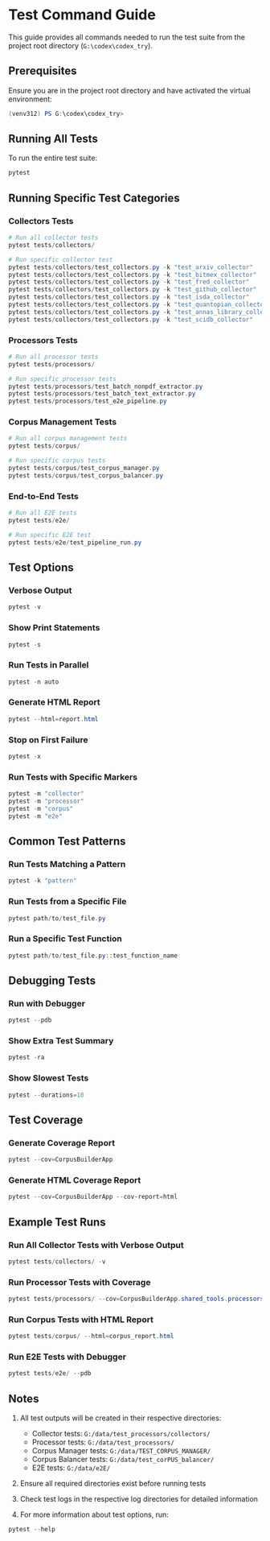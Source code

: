 # Test Command Guide

This guide provides all commands needed to run the test suite from the project root directory (`G:\codex\codex_try`).

## Prerequisites

Ensure you are in the project root directory and have activated the virtual environment:
```powershell
(venv312) PS G:\codex\codex_try>
```

## Running All Tests

To run the entire test suite:
```powershell
pytest
```

## Running Specific Test Categories

### Collectors Tests
```powershell
# Run all collector tests
pytest tests/collectors/

# Run specific collector test
pytest tests/collectors/test_collectors.py -k "test_arxiv_collector"
pytest tests/collectors/test_collectors.py -k "test_bitmex_collector"
pytest tests/collectors/test_collectors.py -k "test_fred_collector"
pytest tests/collectors/test_collectors.py -k "test_github_collector"
pytest tests/collectors/test_collectors.py -k "test_isda_collector"
pytest tests/collectors/test_collectors.py -k "test_quantopian_collector"
pytest tests/collectors/test_collectors.py -k "test_annas_library_collector"
pytest tests/collectors/test_collectors.py -k "test_scidb_collector"
```

### Processors Tests
```powershell
# Run all processor tests
pytest tests/processors/

# Run specific processor tests
pytest tests/processors/test_batch_nonpdf_extractor.py
pytest tests/processors/test_batch_text_extractor.py
pytest tests/processors/test_e2e_pipeline.py
```

### Corpus Management Tests
```powershell
# Run all corpus management tests
pytest tests/corpus/

# Run specific corpus tests
pytest tests/corpus/test_corpus_manager.py
pytest tests/corpus/test_corpus_balancer.py
```

### End-to-End Tests
```powershell
# Run all E2E tests
pytest tests/e2e/

# Run specific E2E test
pytest tests/e2e/test_pipeline_run.py
```

## Test Options

### Verbose Output
```powershell
pytest -v
```

### Show Print Statements
```powershell
pytest -s
```

### Run Tests in Parallel
```powershell
pytest -n auto
```

### Generate HTML Report
```powershell
pytest --html=report.html
```

### Stop on First Failure
```powershell
pytest -x
```

### Run Tests with Specific Markers
```powershell
pytest -m "collector"
pytest -m "processor"
pytest -m "corpus"
pytest -m "e2e"
```

## Common Test Patterns

### Run Tests Matching a Pattern
```powershell
pytest -k "pattern"
```

### Run Tests from a Specific File
```powershell
pytest path/to/test_file.py
```

### Run a Specific Test Function
```powershell
pytest path/to/test_file.py::test_function_name
```

## Debugging Tests

### Run with Debugger
```powershell
pytest --pdb
```

### Show Extra Test Summary
```powershell
pytest -ra
```

### Show Slowest Tests
```powershell
pytest --durations=10
```

## Test Coverage

### Generate Coverage Report
```powershell
pytest --cov=CorpusBuilderApp
```

### Generate HTML Coverage Report
```powershell
pytest --cov=CorpusBuilderApp --cov-report=html
```

## Example Test Runs

### Run All Collector Tests with Verbose Output
```powershell
pytest tests/collectors/ -v
```

### Run Processor Tests with Coverage
```powershell
pytest tests/processors/ --cov=CorpusBuilderApp.shared_tools.processors
```

### Run Corpus Tests with HTML Report
```powershell
pytest tests/corpus/ --html=corpus_report.html
```

### Run E2E Tests with Debugger
```powershell
pytest tests/e2e/ --pdb
```

## Notes

1. All test outputs will be created in their respective directories:
   - Collector tests: `G:/data/test_processors/collectors/`
   - Processor tests: `G:/data/test_processors/`
   - Corpus Manager tests: `G:/data/TEST_CORPUS_MANAGER/`
   - Corpus Balancer tests: `G:/data/test_corPUS_balancer/`
   - E2E tests: `G:/data/e2E/`

2. Ensure all required directories exist before running tests

3. Check test logs in the respective log directories for detailed information

4. For more information about test options, run:
```powershell
pytest --help
``` 